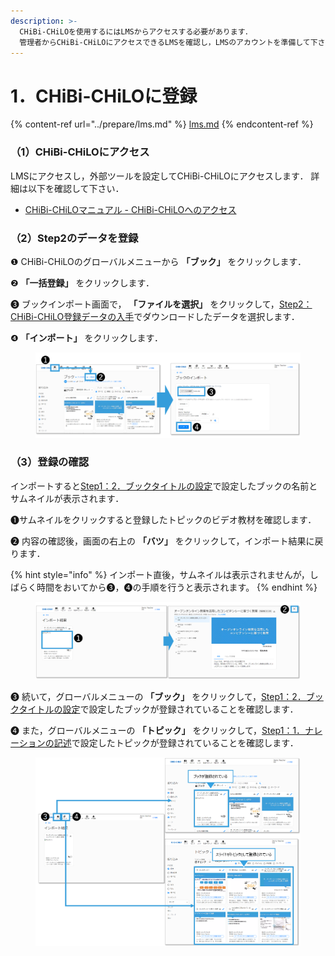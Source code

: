 ```yaml
---
description: >-
  CHiBi-CHiLOを使用するにはLMSからアクセスする必要があります．
  管理者からCHiBi-CHiLOにアクセスできるLMSを確認し，LMSのアカウントを準備して下さい． 詳細は以下をご確認ください．
---
```


# 1．CHiBi-CHiLOに登録

{% content-ref url="../prepare/lms.md" %}
[lms.md](../prepare/lms.md)
{% endcontent-ref %}

### （1）CHiBi-CHiLOにアクセス

LMSにアクセスし，外部ツールを設定してCHiBi-CHiLOにアクセスします． 詳細は以下を確認して下さい．

* [CHiBi-CHiLOマニュアル - CHiBi-CHiLOへのアクセス](https://docs.cccties.org/chibichilo/chibichilo/access)

### （2）Step2のデータを登録

❶ CHiBi-CHiLOのグローバルメニューから **「ブック」** をクリックします．

❷ **「一括登録」** をクリックします．

❸ ブックインポート画面で， **「ファイルを選択」** をクリックして，[Step2：CHiBi-CHiLO登録データの入手](broken-reference/)でダウンロードしたデータを選択します．

❹ **「インポート」** をクリックします．

<figure><img src="../.gitbook/assets/image (1).png" alt=""><figcaption></figcaption></figure>

### （3）登録の確認

インポートすると[Step1：2．ブックタイトルの設定](../narration/book-title.md)で設定したブックの名前とサムネイルが表示されます．

❶サムネイルをクリックすると登録したトピックのビデオ教材を確認します．

❷ 内容の確認後，画面の右上の **「バツ」** をクリックして，インポート結果に戻ります．

{% hint style="info" %}
インポート直後，サムネイルは表示されませんが，しばらく時間をおいてから❸，❹の手順を行うと表示されます。
{% endhint %}

<figure><img src="../.gitbook/assets/image (3).png" alt=""><figcaption></figcaption></figure>

❸ 続いて，グローバルメニューの **「ブック」** をクリックして，[Step1：2．ブックタイトルの設定](../narration/book-title.md)で設定したブックが登録されていることを確認します．

❹ また，グローバルメニューの **「トピック」** をクリックして，[Step1：1．ナレーションの記述](../narration/describe.md#1no)で設定したトピックが登録されていることを確認します．

<figure><img src="../.gitbook/assets/image (4).png" alt=""><figcaption></figcaption></figure>
